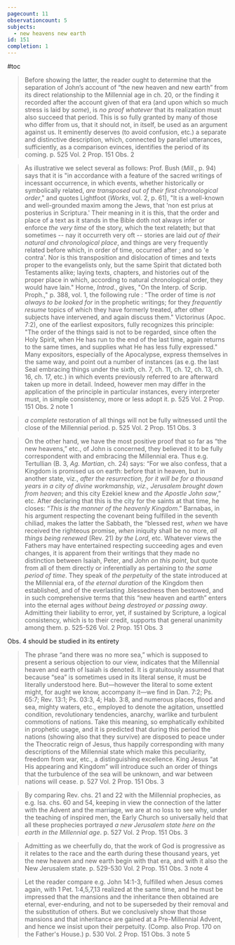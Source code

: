 ```yaml
---
pagecount: 11
observationcount: 5
subjects:
  - new heavens new earth
id: 151
completion: 1
---
```

#toc

>Before showing the latter, the reader ought to determine that the separation of John’s account of “the new heaven and new earth” from its direct relationship to the Millennial age in ch. 20, or the finding it recorded after the account given of that era (and upon which so much stress is laid by *some*), is *no proof whatever* that its realization must also succeed that period. This is so fully granted by many of those who differ from us, that it should not, in itself, be used as an argument against us. It eminently deserves (to avoid confusion, etc.) a separate and distinctive description, which, connected by parallel utterances, sufficiently, as a comparison evinces, identifies the period of its coming.
>p. 525 Vol. 2 Prop. 151 Obs. 2

>As illustrative we select several as follows: Prof. Bush (*Mill*., p. 94) says that it is "in accordance with a feature of the sacred writings of incessant occurrence, in which events, whether historically or symbolically related, *are transposed out of their first chronological order*," and quotes Lightfoot (*Works*, vol. 2, p. 61), "It is a well-known and well-grounded maxim among the Jews, that 'non est prius at posterius in Scriptura.' Their meaning in it is this, that the order and place of a text as it stands in the Bible doth not always infer or enforce *the very time* of the story, which the text relateth; but that sometimes -- nay it occurreth very oft -- stories are laid *out of their natural and chronological place*, and things are very frequently related before which, in order of time, occurred after ; and so 'e contra'. Nor is this transposition and dislocation of times and texts proper to the evangelists only, but the same Spirit that dictated both Testaments alike; laying texts, chapters, and histories out of the proper place in which, according to natural chronological order, they would have lain."  Horne, *Introd*., gives, "On the Interp. of Scrip. Proph.," p. 388, vol. 1, the following rule : "The order of time is *not always to be looked for* in the prophetic writings; for they *frequently resume* topics of which they have formerly treated, after other subjects have intervened, and again discuss them." Victorinus (Apoc. 7:2), one of the earliest expositors, fully recognizes this principle: "The order of the things said is not to be regarded, since often the Holy Spirit, when He has run to the end of the last time, again returns to the same times, and supplies what He has less fully expressed." Many expositors, especially of the Apocalypse, express themselves in the same way, and point out a number of instances (as e.g. the last Seal embracing things under the sixth, ch. 7, ch. 11, ch. 12, ch. 13, ch. 16, ch. 17, etc.) in which events previously referred to are afterward taken up more in detail.  Indeed, however men may differ in the application of the principle in particular instances, every interpreter must, in simple consistency, more or less adopt it.
>p. 525 Vol. 2 Prop. 151 Obs. 2 note 1

>*a complete* restoration of all things will not be fully witnessed until the close of the Millennial period.
>p. 525 Vol. 2 Prop. 151 Obs. 3

>On the other hand, we have the most positive proof that so far as “the new heavens,” etc., of John is concerned, they believed it to be fully correspondent with and embracing the Millennial era. Thus e.g. Tertullian (B. 3, *Ag. Martian*, ch. 24) says: “For we also confess, that a Kingdom is promised us on earth: before that in heaven, but in another state, viz., *after the resurrection, for it will be for a thousand years in a city of divine workmanship, viz., Jerusalem brought down from heaven*; and this city Ezekiel knew and *the Apostle John saw*,” etc. After declaring that this is the city for the saints at that time, he closes: “*This is the manner of the heavenly Kingdom*.” Barnabas, in his argument respecting the covenant being fulfilled in the seventh chiliad, makes the latter the Sabbath, the “blessed rest, *when* we have received the righteous promise, *when* iniquity shall be no more, *all things being renewed* (Rev. 21) *by the Lord*, etc. Whatever views the Fathers may have entertained respecting succeeding ages and even changes, it is apparent from their writings that they made no distinction between Isaiah, Peter, and John *on this point*, but quote from all of them directly or inferentially as pertaining to *the same period of time*. They speak of *the perpetuity* of the state introduced at the Millennial era, of *the eternal duration* of the Kingdom then established, and of the everlasting .blessedness then bestowed, and in such comprehensive terms that this “new heaven and earth” enters into the eternal ages *without being destroyed or passing away*. Admitting their liability to error, yet, if sustained by Scripture, a logical consistency, which is to their credit, supports that general unanimity among them.
>p. 525-526 Vol. 2 Prop. 151 Obs. 3

Obs. 4 should be studied in its entirety

>The phrase “and there was no more sea,” which is supposed to present a serious objection to our view, indicates that the Millennial heaven and earth of Isaiah is denoted. It is gratuitously assumed that because “sea” is sometimes used in its literal sense, it must be literally understood here. But—however the literal to some extent might, for aught we know, accompany it—we find in Dan. 7:2; Ps. 65:7; Rev. 13:1; Ps. 03:3, 4; Hab. 3:8, and numerous places, flood and sea, mighty waters, etc., employed to denote the agitation, unsettled condition, revolutionary tendencies, anarchy, warlike and turbulent commotions of nations. Take this meaning, so emphatically exhibited in prophetic usage, and it is predicted that during this period the nations (showing also that they survive) are disposed to peace under the Theocratic reign of Jesus, thus happily corresponding with many descriptions of the Millennial state which make this peculiarity, freedom from war, etc., a distinguishing excellence. King Jesus “at His appearing and Kingdom” will introduce such an order of things that the turbulence of the sea will be unknown, and war between nations will cease.
>p. 527 Vol. 2 Prop. 151 Obs. 3

>By comparing Rev. chs. 21 and 22 with the Millennial prophecies, as e.g. Isa. chs. 60 and 54, keeping in view the connection of the latter with the Advent and the marriage, we are at no loss to see why, under the teaching of inspired men, the Early Church so universally held that all these prophecies portrayed *a new Jerusalem state here on the earth in the Millennial age*.
>p. 527 Vol. 2 Prop. 151 Obs. 3

>Admitting as we cheerfully do, that the work of God is progressive as it relates to the race and the earth during these thousand years, yet the new heaven and new earth begin with that era, and with it also the New Jerusalem state.
>p. 529-530 Vol. 2 Prop. 151 Obs. 3 note 4

>Let the reader compare e.g. John 14:1-3, fulfilled when Jesus comes again, with 1 Pet. 1:4,5,7,13 realized at the same time, and he must be impressed that the mansions and the inheritance then obtained are eternal, ever-enduring, and not to be superseded by their removal and the substitution of others. But we conclusively show that those mansions and that inheritance are gained at a Pre-Millennial Advent, and hence we insist upon their perpetuity. (Comp. also Prop. 170 on the Father's House.)
>p. 530 Vol. 2 Prop. 151 Obs. 3 note 5












